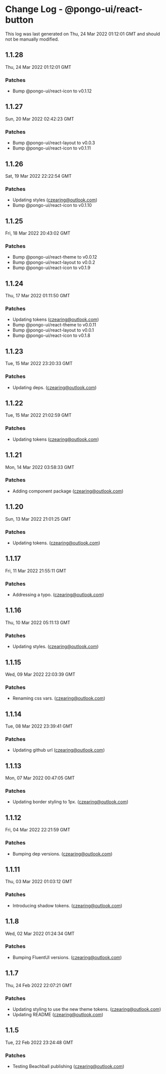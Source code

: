 # Change Log - @pongo-ui/react-button

This log was last generated on Thu, 24 Mar 2022 01:12:01 GMT and should not be manually modified.

<!-- Start content -->

## 1.1.28

Thu, 24 Mar 2022 01:12:01 GMT

### Patches

- Bump @pongo-ui/react-icon to v0.1.12

## 1.1.27

Sun, 20 Mar 2022 02:42:23 GMT

### Patches

- Bump @pongo-ui/react-layout to v0.0.3
- Bump @pongo-ui/react-icon to v0.1.11

## 1.1.26

Sat, 19 Mar 2022 22:22:54 GMT

### Patches

- Updating styles (czearing@outlook.com)
- Bump @pongo-ui/react-icon to v0.1.10

## 1.1.25

Fri, 18 Mar 2022 20:43:02 GMT

### Patches

- Bump @pongo-ui/react-theme to v0.0.12
- Bump @pongo-ui/react-layout to v0.0.2
- Bump @pongo-ui/react-icon to v0.1.9

## 1.1.24

Thu, 17 Mar 2022 01:11:50 GMT

### Patches

- Updating tokens (czearing@outlook.com)
- Bump @pongo-ui/react-theme to v0.0.11
- Bump @pongo-ui/react-layout to v0.0.1
- Bump @pongo-ui/react-icon to v0.1.8

## 1.1.23

Tue, 15 Mar 2022 23:20:33 GMT

### Patches

- Updating deps. (czearing@outlook.com)

## 1.1.22

Tue, 15 Mar 2022 21:02:59 GMT

### Patches

- Updating tokens (czearing@outlook.com)

## 1.1.21

Mon, 14 Mar 2022 03:58:33 GMT

### Patches

- Adding component package (czearing@outlook.com)

## 1.1.20

Sun, 13 Mar 2022 21:01:25 GMT

### Patches

- Updating tokens. (czearing@outlook.com)

## 1.1.17

Fri, 11 Mar 2022 21:55:11 GMT

### Patches

- Addressing a typo. (czearing@outlook.com)

## 1.1.16

Thu, 10 Mar 2022 05:11:13 GMT

### Patches

- Updating styles. (czearing@outlook.com)

## 1.1.15

Wed, 09 Mar 2022 22:03:39 GMT

### Patches

- Renaming css vars. (czearing@outlook.com)

## 1.1.14

Tue, 08 Mar 2022 23:39:41 GMT

### Patches

- Updating github url (czearing@outlook.com)

## 1.1.13

Mon, 07 Mar 2022 00:47:05 GMT

### Patches

- Updating border styling to 1px. (czearing@outlook.com)

## 1.1.12

Fri, 04 Mar 2022 22:21:59 GMT

### Patches

- Bumping dep versions. (czearing@outlook.com)

## 1.1.11

Thu, 03 Mar 2022 01:03:12 GMT

### Patches

- Introducing shadow tokens. (czearing@outlook.com)

## 1.1.8

Wed, 02 Mar 2022 01:24:34 GMT

### Patches

- Bumping FluentUI versions. (czearing@outlook.com)

## 1.1.7

Thu, 24 Feb 2022 22:07:21 GMT

### Patches

- Updating styling to use the new theme tokens. (czearing@outlook.com)
- Updating README (czearing@outlook.com)

## 1.1.5

Tue, 22 Feb 2022 23:24:48 GMT

### Patches

- Testing Beachball publishing (czearing@outlook.com)
